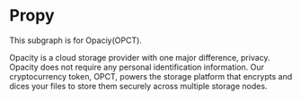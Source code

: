 # Propy
This subgraph is for Opaciy(OPCT). 

Opacity is a cloud storage provider with one major difference, privacy. Opacity does not require any personal identification information. Our cryptocurrency token, OPCT, powers the storage platform that encrypts and dices your files to store them securely across multiple storage nodes. 
